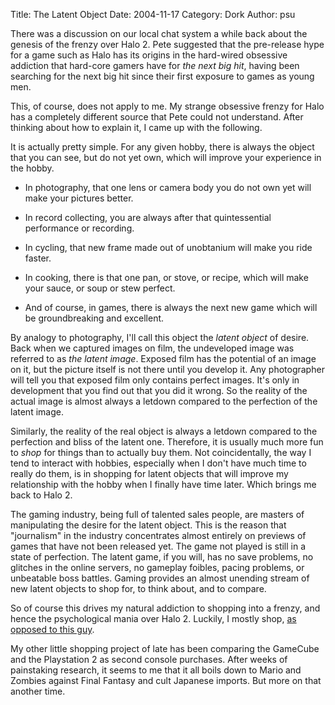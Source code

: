 Title: The Latent Object
Date: 2004-11-17
Category: Dork
Author: psu

There was a discussion on our local chat system a while back about the genesis of the frenzy over Halo 2. Pete suggested that the pre-release hype for a game such as Halo has its origins in the hard-wired obsessive addiction that hard-core gamers have for <em>the next big hit</em>, having been searching for the next big hit since their first exposure to games as young men.

This, of course, does not apply to me. My strange obsessive frenzy for Halo has a completely different source that Pete could not understand. After thinking about how to explain it, I came up with the following.

It is actually pretty simple. For any given hobby, there is always the object that you can see, but do not yet own, which will improve your experience in the hobby.

* In photography, that one lens or camera body you do not own yet will make your pictures better.

* In record collecting, you are always after that quintessential performance or recording.

* In cycling, that new frame made out of unobtanium will make you ride faster.

* In cooking, there is that one pan, or stove, or recipe, which will make your sauce, or soup or stew perfect.

* And of course, in games, there is always the next new game which will be groundbreaking and excellent.

By analogy to photography, I'll call this object the <em>latent object</em> of desire. Back when we captured images on film, the undeveloped image was referred to as <em>the latent image</em>. Exposed film has the potential of an image on it, but the picture itself is not there until you develop it. Any photographer will tell you that exposed film only contains perfect images. It's only in development that you find out that you did it wrong. So the reality of the actual image is almost always a letdown compared to the perfection of the latent image.

Similarly, the reality of the real object is always a letdown compared to the perfection and bliss of the latent one. Therefore, it is usually much more fun to <em>shop</em> for things than to actually buy them.  Not coincidentally, the way I tend to interact with hobbies, especially when I don't have much time to really do them, is in shopping for latent objects that will improve my relationship with the hobby when I finally have time later. Which brings me back to Halo 2.

The gaming industry, being full of talented sales people, are masters of manipulating the desire for the latent object. This is the reason that "journalism" in the industry concentrates almost entirely on previews of games that have not been released yet. The game not played is still in a state of perfection. The latent game, if you will, has no save problems, no glitches in the online servers, no gameplay foibles, pacing problems, or unbeatable boss battles. Gaming provides an almost unending stream of new latent objects to shop for, to think about, and to compare. 

So of course this drives my natural addiction to shopping into a frenzy, and hence the psychological mania over Halo 2. Luckily, I mostly shop, <a href="http://www.ology.org">as opposed to this guy</a>.

My other little shopping project of late has been comparing the GameCube and the Playstation 2 as second console purchases. After weeks of painstaking research, it seems to me that it all boils down to Mario and Zombies against Final Fantasy and cult Japanese imports. But more on that another time.